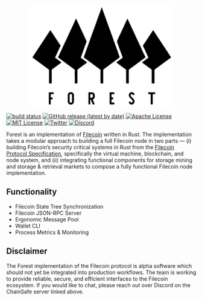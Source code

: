 <p align="center">
    <img width="380" height="269" src="./img/forest_logo.png">
</p>

[<img alt="build status" src="https://img.shields.io/circleci/build/gh/ChainSafe/forest/main?style=for-the-badge" height="20">](https://app.circleci.com/pipelines/github/ChainSafe/forest?branch=main)
[<img alt="GitHub release (latest by date)" src="https://img.shields.io/github/v/release/ChainSafe/forest?style=for-the-badge" height="20">](https://github.com/ChainSafe/forest/releases/latest)
[<img alt="Apache License" src="https://img.shields.io/badge/License-Apache%202.0-blue.svg?style=for-the-badge" height="20">](https://opensource.org/licenses/Apache-2.0)
[<img alt="MIT License" src="https://img.shields.io/badge/License-MIT-yellow.svg?style=for-the-badge" height="20">](https://opensource.org/licenses/MIT)
[<img alt="Twitter" src="https://img.shields.io/twitter/follow/ChainSafeth.svg?style=for-the-badge&label=Twitter&color=1DA1F2" height="20">](https://twitter.com/ChainSafeth)
[<img alt="Discord" src="https://img.shields.io/discord/593655374469660673.svg?style=for-the-badge&label=Discord&logo=discord" height="20">](https://discord.gg/Q6A3YA2)

Forest is an implementation of [Filecoin](https://filecoin.io/) written in Rust.
The implementation takes a modular approach to building a full Filecoin node in
two parts — (i) building Filecoin’s security critical systems in Rust from the
[Filecoin Protocol Specification](https://filecoin-project.github.io/specs/),
specifically the virtual machine, blockchain, and node system, and (ii)
integrating functional components for storage mining and storage & retrieval
markets to compose a fully functional Filecoin node implementation.

## Functionality

- Filecoin State Tree Synchronization
- Filecoin JSON-RPC Server
- Ergonomic Message Pool
- Wallet CLI
- Process Metrics & Monitoring

## Disclaimer

The Forest implementation of the Filecoin protocol is alpha software which
should not yet be integrated into production workflows. The team is working to
provide reliable, secure, and efficient interfaces to the Filecoin ecosystem. If
you would like to chat, please reach out over Discord on the ChainSafe server
linked above.
